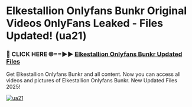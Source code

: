 # Elkestallion Onlyfans Bunkr Original Videos 0nlyFans Leaked - Files Updated! (ua21)

<h3>🔴 CLICK HERE 🌐==►► <a href="https://tinyurl.com/x26r9saj" rel="nofollow">Elkestallion Onlyfans Bunkr Updated Files</a></h3>

Get Elkestallion Onlyfans Bunkr and all content. Now you can access all videos and pictures of Elkestallion Onlyfans Bunkr. New Updated Files 2025!

[![ua21](https://i.imgur.com/LkgZPqh.gif)](https://tinyurl.com/x26r9saj)
